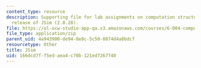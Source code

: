 ```yaml
---
content_type: resource
description: Supporting file for lab assignments on computation structures. Latest
  release of JSim (2.0.28).
file: https://ol-ocw-studio-app-qa.s3.amazonaws.com/courses/6-004-computation-structures-spring-2009/166dcd7ff5edaea4c70b121ed7267740_jsim.jar
file_type: application/zip
parent_uid: 4a943900-de94-8e8c-5c50-0874d4a8bdcf
resourcetype: Other
title: JSim
uid: 166dcd7f-f5ed-aea4-c70b-121ed7267740
---
```

